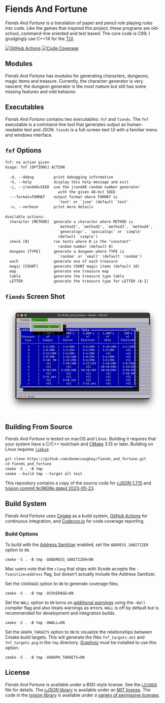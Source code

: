 # Fiends And Fortune

_Fiends And Fortune_ is a translation of paper and pencil role playing rules
into code.  Like the games that inspired this project, these programs are 
old-school, command-line oriented and text based.  The core code is C99; I 
grudgingly use C++14 for the [TUI][1].

[1]: https://en.wikipedia.org/wiki/Text-based_user_interface


[![GitHub Actions][11]][12] [![Code Coverage][13]][14]

[11]: https://github.com/donmccaughey/fiends_and_fortune/actions/workflows/tests.yml/badge.svg
[12]: https://github.com/donmccaughey/fiends_and_fortune/actions/workflows/tests.yml
[13]: https://codecov.io/gh/donmccaughey/fiends_and_fortune/branch/master/graph/badge.svg
[14]: https://codecov.io/gh/donmccaughey/fiends_and_fortune


## Modules

_Fiends And Fortune_ has modules for generating characters, dungeons, magic 
items and treasure.  Currently, the character generator is very nascent; the
dungeon generator is the most mature but still has some missing features and
odd behavior.


## Executables

_Fiends And Fortune_ contains two executables: `fnf` and `fiends`.  The `fnf`
executable is a command-line tool that generates output as human-readable text
and JSON.  `fiends` is a full-screen text UI with a familiar menu and windows
interface.


## `fnf` Options

    fnf: no action given
    Usage: fnf [OPTIONS] ACTION
    
      -d, --debug         print debugging information
      -h, --help          display this help message and exit
      -j, --jrand48=SEED  use the jrand48 random number generator
                            with the given 48-bit SEED
      ---format=FORMAT    output format where FORMAT is
                            `text' or `json' (default `text'
      -v, --verbose       print more details
    
    Available actions:
      character [METHOD]  generate a character where METHOD is
                            `method1', `method2', `method3', `method4',
                            `generalnpc', `specialnpc' or `simple'
                            (default `simple')
      check [N]           run tests where N is the "constant"
                            random number (default 0)
      dungeon [TYPE]      generate a dungeon where TYPE is
                            `random' or `small' (default `random')
      each                generate one of each treasure
      magic [COUNT]       generate COUNT magic items (default 10)
      map                 generate one treasure map
      table               generate the treasure type table
      LETTER              generate the treasure type for LETTER (A-Z)


## `fiends` Screen Shot

![`fiends` Screen Shot][21]

[21]: https://github.com/donmccaughey/fiends_and_fortune/blob/master/docs/images/fiends-screenshot-1.png


## Building From Source

_Fiends And Fortune_ is tested on macOS and Linux.  Building it requires that
your system have a C/C++ toolchain and [CMake][31] 3.13 or later.  Building on
Linux requires [`libbsd`][32].

    git clone https://github.com/donmccaughey/fiends_and_fortune.git
    cd fiends_and_fortune
    cmake -S . -B tmp
    cmake --build tmp --target all test

This repository contains a copy of the source code for [cJSON 1.7.15][33] and 
[tvision commit 9c9608e dated 2023-05-23][34].

[31]: https://cmake.org
[32]: https://libbsd.freedesktop.org/
[33]: https://github.com/DaveGamble/cJSON
[34]: https://github.com/magiblot/tvision


## Build System

_Fiends And Fortune_ uses [Cmake][41] as a build system, [GitHub Actions][42] 
for continuous integration, and [Codecov.io][43] for code coverage reporting.

### Build Options

To build with the [Address Sanitizer][44] enabled, set the `ADDRESS_SANITIZER`
option to `ON`.

    cmake -S . -B tmp -DADDRESS_SANITIZER=ON

Mac users note that the `clang` that ships with Xcode accepts the 
`-fsanitize=address` flag, but doesn't actually include the Address Sanitizer.

Set the `COVERAGE` option to `ON` to generate coverage files.

    cmake -S . -B tmp -DCOVERAGE=ON

Set the `WALL` option to `ON` turns on [additional warnings][44] using the 
`-Wall` compiler flag and also treats warnings as errors.  `WALL` is off by
default but is recommended for development and integration builds.

    cmake -S . -B tmp -DWALL=ON

Set the `GRAPH_TARGETS` option to `ON` to visualize the relationships between
Cmake build targets.  This will generate the files `fnf_targets.dot` and
`fnf_targets.png` in the `tmp` directory.  [Graphviz][45] must be installed to
use this option.

    cmake -S . -B tmp -DGRAPH_TARGETS=ON

[41]: https://cmake.org
[42]: https://github.com/donmccaughey/fiends_and_fortune/actions/workflows/tests.yml
[43]: https://codecov.io/gh/donmccaughey/fiends_and_fortune
[44]: https://gcc.gnu.org/onlinedocs/gcc/Warning-Options.html#Warning-Options
[45]: https://graphviz.org


## License

_Fiends And Fortune_ is available under a BSD-style license.  See the
[`LICENSE`][21] file for details.  The [_cJSON_ library][22] is available under 
an [MIT license][23].  The code in the [_tvision_ library][24] is available
under a [variety of permissive licenses][25].

[21]: https://github.com/donmccaughey/fiends_and_fortune/blob/master/LICENSE
[22]: https://github.com/donmccaughey/fiends_and_fortune/blob/master/libs/cJSON
[23]: https://github.com/donmccaughey/fiends_and_fortune/blob/master/libs/cJSON/LICENSE
[24]: https://github.com/donmccaughey/fiends_and_fortune/blob/master/libs/tvision
[25]: https://github.com/donmccaughey/fiends_and_fortune/blob/master/libs/tvision/COPYRIGHT
